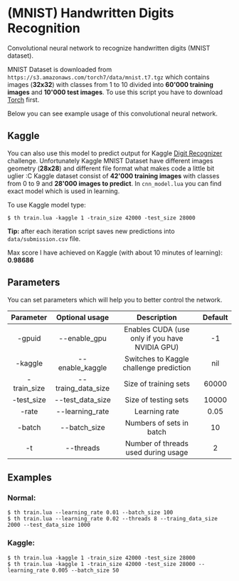 # (MNIST) Handwritten Digits Recognition

Convolutional neural network to recognize handwritten digits (MNIST dataset).

MNIST Dataset is downloaded from `https://s3.amazonaws.com/torch7/data/mnist.t7.tgz` which contains images (**32x32**)
with classes from 1 to 10 divided into **60'000 training images** and **10'000 test images**.
To use this script you have to download [Torch](http://torch.ch/docs/getting-started.html#_) first.

Below you can see example usage of this convolutional neural network.

## Kaggle

You can also use this model to predict output for Kaggle [Digit Recognizer](https://www.kaggle.com/c/digit-recognizer) challenge.
Unfortunately Kaggle MNIST Dataset have different images geometry (**28x28**) and different file format what makes code a little bit uglier :C
Kaggle dataset consist of **42'000 training images** with classes from 0 to 9 and **28'000 images to predict**.
In `cnn_model.lua` you can find exact model which is used in learning.

To use Kaggle model type:

	$ th train.lua -kaggle 1 -train_size 42000 -test_size 28000

**Tip:** after each iteration script saves new predictions into `data/submission.csv` file.

Max score I have achieved on Kaggle (with about 10 minutes of learning): **0.98686**

## Parameters

You can set parameters which will help you to better control the network.

| Parameter | Optional usage | Description | Default |
| :-------: | :------------: | :--------: | :-----: |
| -gpuid | --enable_gpu | Enables CUDA (use only if you have NVIDIA GPU) | -1 |
| -kaggle | --enable_kaggle | Switches to Kaggle challenge prediction | nil |
| -train_size | --traing_data_size | Size of training sets | 60000 |
| -test_size | --test_data_size | Size of testing sets | 10000 |
| -rate | --learning_rate | Learning rate | 0.05 |
| -batch | --batch_size | Numbers of sets in batch | 10 |
| -t | --threads | Number of threads used during usage | 2 |


## Examples

### Normal:

	$ th train.lua --learning_rate 0.01 --batch_size 100
	$ th train.lua --learning_rate 0.02 --threads 8 --traing_data_size 2000 --test_data_size 1000

### Kaggle:

	$ th train.lua -kaggle 1 -train_size 42000 -test_size 28000
	$ th train.lua -kaggle 1 -train_size 42000 -test_size 28000 --learning_rate 0.005 --batch_size 50
